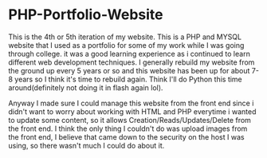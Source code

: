 # PHP-Portfolio-Website

This is the 4th or 5th iteration of my website. This is a PHP and MYSQL website that I used as a portfolio for some of my work while I was going through college. it was a good learning experience as i continued to learn different web development techniques. I generally rebuild my website from the ground up every 5 years or so and this website has been up for about 7-8 years so I think it's time to rebuild again. Think I'll do Python this time around(definitely not doing it in flash again lol).

Anyway I made sure I could manage this website from the front end since i didn't want to worry about working with HTML and PHP everytime i wanted to update some content, so it allows Creation/Reads/Updates/Delete from the front end. I think the only thing I couldn't do was upload images from the front end, I believe that came down to the security on the host I was using, so there wasn't much I could do about it. 
